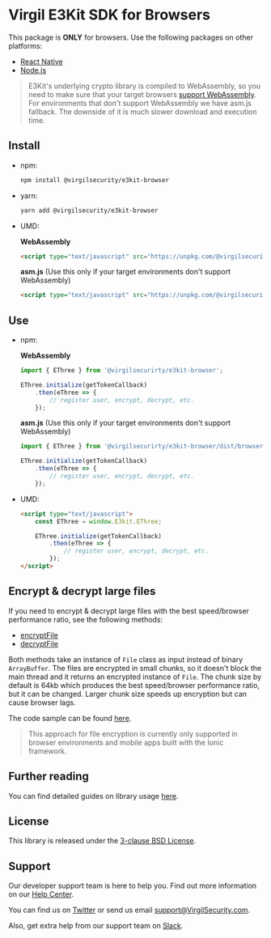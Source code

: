 # Virgil E3Kit SDK for Browsers
This package is **ONLY** for browsers. Use the following packages on other platforms:
- [React Native](https://github.com/VirgilSecurity/virgil-e3kit-js/tree/master/packages/e3kit-native)
- [Node.js](https://github.com/VirgilSecurity/virgil-e3kit-js/tree/master/packages/e3kit-node)

> E3Kit's underlying crypto library is compiled to WebAssembly, so you need to make sure that your target browsers [support WebAssembly](https://caniuse.com/#search=WebAssembly). For environments that don't support WebAssembly we have asm.js fallback. The downside of it is much slower download and execution time.

## Install
- npm:
  ```sh
  npm install @virgilsecurity/e3kit-browser
  ```
- yarn:
  ```sh
  yarn add @virgilsecurity/e3kit-browser
  ```
- UMD:

  **WebAssembly**
  ```html
  <script type="text/javascript" src="https://unpkg.com/@virgilsecurity/e3kit-browser@^2.0.0/dist/browser.umd.js"></script>
  ```

  **asm.js** (Use this only if your target environments don't support WebAssembly)
  ```html
  <script type="text/javascript" src="https://unpkg.com/@virgilsecurity/e3kit-browser@^2.0.0/dist/browser.asmjs.umd.js"></script>
  ```

## Use
- npm:

  **WebAssembly**

  ```javascript
  import { EThree } from '@virgilsecurirty/e3kit-browser';

  EThree.initialize(getTokenCallback)
      .then(eThree => {
          // register user, encrypt, decrypt, etc.
      });
  ```

  **asm.js** (Use this only if your target environments don't support WebAssembly)
  ```javascript
  import { EThree } from '@virgilsecurirty/e3kit-browser/dist/browser.asmjs.es';

  EThree.initialize(getTokenCallback)
      .then(eThree => {
          // register user, encrypt, decrypt, etc.
      });
  ```

- UMD:
  ```html
  <script type="text/javascript">
      const EThree = window.E3kit.EThree;

      EThree.initialize(getTokenCallback)
          .then(eThree => {
              // register user, encrypt, decrypt, etc.
          });
  </script>
  ```

## Encrypt & decrypt large files

If you need to encrypt & decrypt large files with the best speed/browser performance ratio, see the following methods:
- [encryptFile](https://virgilsecurity.github.io/virgil-e3kit-js/e3kit-browser/classes/ethree.html#encryptfile)
- [decryptFile](https://virgilsecurity.github.io/virgil-e3kit-js/e3kit-browser/classes/ethree.html#decryptfile)

Both methods take an instance of `File` class as input instead of binary `ArrayBuffer`.
The files are encrypted in small chunks, so it doesn't block the main thread and it returns an encrypted instance of `File`. The chunk size by default is 64kb which produces the best speed/browser performance ratio, but it can be changed. Larger chunk size speeds up encryption but can cause browser lags.

The code sample can be found [here](https://github.com/VirgilSecurity/virgil-e3kit-js/blob/master/examples/encryptFile.html).

> This approach for file encryption is currently only supported in browser environments and mobile apps built with the Ionic framework.

## Further reading
You can find detailed guides on library usage [here](https://github.com/VirgilSecurity/virgil-e3kit-js#resources).

## License
This library is released under the [3-clause BSD License](LICENSE).

## Support
Our developer support team is here to help you. Find out more information on our [Help Center](https://help.virgilsecurity.com).

You can find us on [Twitter](https://twitter.com/VirgilSecurity) or send us email support@VirgilSecurity.com.

Also, get extra help from our support team on [Slack](https://virgilsecurity.com/join-community).
